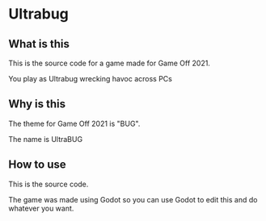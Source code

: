 # Ultrabug

## What is this

This is the source code for a game made for Game Off 2021.

You play as Ultrabug wrecking havoc across PCs

## Why is this

The theme for Game Off 2021 is "BUG".

The name is UltraBUG

## How to use

This is the source code.

The game was made using Godot so you can use Godot to edit this and do whatever you want.